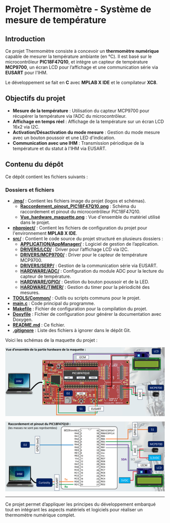 # Projet Thermomètre - Système de mesure de température

## Introduction

Ce projet Thermomètre consiste à concevoir un **thermomètre numérique** capable de mesurer la température ambiante (en °C). Il est basé sur le microcontrôleur **PIC18F47Q10**, et intègre un capteur de température **MCP9700**, un écran LCD pour l’affichage et une communication série via **EUSART** pour l'IHM.

Le développement se fait en **C** avec **MPLAB X IDE** et le compilateur **XC8**.

## Objectifs du projet

- **Mesure de la température** : Utilisation du capteur MCP9700 pour récupérer la température via l’ADC du microcontrôleur.
- **Affichage en temps réel** : Affichage de la température sur un écran LCD 16x2 via I2C.
- **Activation/Désactivation du mode mesure** : Gestion du mode mesure avec un bouton poussoir et une LED d'indication.
- **Communication avec une IHM** : Transmission périodique de la température et du statut à l'IHM via EUSART.

## Contenu du dépôt

Ce dépôt contient les fichiers suivants :

### Dossiers et fichiers

- **[.img/](./img/)** : Contient les fichiers image du projet (logos et schémas).
  - **[Raccordement_pinout_PIC18F47Q10.png](./img/Raccordement_pinout_PIC18F47Q10.png)** : Schéma du raccordement et pinout du microcontrôleur PIC18F47Q10.
  - **[Vue_hardware_maquette.png](./img/Vue_hardware_maquette.png)** : Vue d'ensemble du matériel utilisé dans le projet.
- **[nbproject/](./nbproject/)** : Contient les fichiers de configuration du projet pour l'environnement **MPLAB X IDE**.
- **[src/](./src/)** : Contient le code source du projet structuré en plusieurs dossiers :
  - **[APPLICATION/AppManager/](./src/APPLICATION/AppManager/)** : Logiciel de gestion de l’application.
  - **[DRIVERS/LCD/](./src/DRIVERS/LCD/)** : Driver pour l’affichage LCD via I2C.
  - **[DRIVERS/MCP9700/](./src/DRIVERS/MCP9700/)** : Driver pour le capteur de température MCP9700.
  - **[DRIVERS/SERP/](./src/DRIVERS/SERP/)** : Gestion de la communication série via EUSART.
  - **[HARDWARE/ADC/](./src/HARDWARE/ADC/)** : Configuration du module ADC pour la lecture du capteur de température.
  - **[HARDWARE/GPIO/](./src/HARDWARE/GPIO/)** : Gestion du bouton poussoir et de la LED.
  - **[HARDWARE/TIMER/](./src/HARDWARE/TIMER/)** : Gestion du timer pour la périodicité des mesures.
- **[TOOLS/Common/](./TOOLS/Common/)** : Outils ou scripts communs pour le projet.
- **[main.c](./main.c)** : Code principal du programme.
- **[Makefile](./Makefile)** : Fichier de configuration pour la compilation du projet.
- **[Doxyfile](./Doxyfile)** : Fichier de configuration pour générer la documentation avec Doxygen.
- **[README.md](./README.md)** : Ce fichier.
- **[.gitignore](./.gitignore)** : Liste des fichiers à ignorer dans le dépôt Git.


Voici les schémas de la maquette du projet :

![Raccordement pinout PIC18F47Q10](.img/Vue_hardware_maquette.png)


![Vue hardware maquette](.img/Raccordement_pinout_PIC18F47Q10.png)


---

Ce projet permet d’appliquer les principes du développement embarqué tout en intégrant les aspects matériels et logiciels pour réaliser un thermomètre numérique complet.
